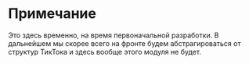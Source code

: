 # Примечание

Это здесь временно, на время первоначальной разработки. В дальнейшем мы скорее всего на фронте будем абстрагироваться от
структур ТикТока и здесь вообще этого модуля не будет.
